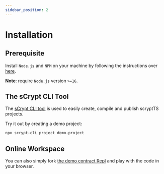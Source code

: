 ```yaml
---
sidebar_position: 2
---
```


# Installation

## Prerequisite
Install `Node.js` and `NPM` on your machine by following the instructions over [here](https://nodejs.org/en/download).

**Note**: require `Node.js` version `>=16`.

## The sCrypt CLI Tool

The [sCrypt CLI tool](https://github.com/sCrypt-Inc/scrypt-cli) is used to easily create, compile and publish scryptTS projects. 

Try it out by creating a demo project:
```sh
npx scrypt-cli project demo-project
```

## Online Workspace
You can also simply fork [the demo contract Repl](https://replit.com/@msinkec/scryptTS-demo) and play with the code in your browser.

